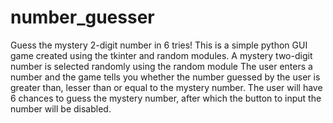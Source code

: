 # number_guesser
Guess the mystery 2-digit number in 6 tries!
This is a simple python GUI game created using the tkinter and random modules.
A mystery two-digit number is selected randomly using the random module
The user enters a number and the game tells you whether the number guessed by the user is greater than, lesser than or equal to the mystery number.
The user will have 6 chances to guess the mystery number, after which the button to input the number will be disabled. 
